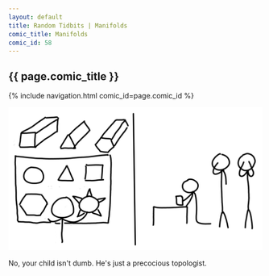 ```yaml
---
layout: default
title: Random Tidbits | Manifolds
comic_title: Manifolds
comic_id: 58
---
```


## {{ page.comic_title }}

{% include navigation.html comic_id=page.comic_id %}

![](/assets/images/58.png)

No, your child isn't dumb. He's just a precocious topologist.
